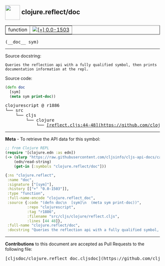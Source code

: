 ## <img width="48px" valign="middle" src="http://i.imgur.com/Hi20huC.png"> clojure.reflect/doc

 <table border="1">
<tr>

<td>function</td>
<td><a href="https://github.com/cljsinfo/cljs-api-docs/tree/0.0-1503"><img valign="middle" alt="[+] 0.0-1503" src="https://img.shields.io/badge/+-0.0--1503-lightgrey.svg"></a> </td>
</tr>
</table>

 <samp>
(__doc__ sym)<br>
</samp>

---




Source docstring:

```
Queries the reflection api with a fully qualified symbol, then prints
documentation information at the repl.
```

Source code:

```clj
(defn doc
  [sym]
  (meta sym print-doc))
```

 <pre>
clojurescript @ r1886
└── src
    └── cljs
        └── clojure
            └── <ins>[reflect.cljs:44-48](https://github.com/clojure/clojurescript/blob/r1886/src/cljs/clojure/reflect.cljs#L44-L48)</ins>
</pre>


---

__Meta__ - To retrieve the API data for this symbol:

```clj
;; from Clojure REPL
(require '[clojure.edn :as edn])
(-> (slurp "https://raw.githubusercontent.com/cljsinfo/cljs-api-docs/catalog/cljs-api.edn")
    (edn/read-string)
    (get-in [:symbols "clojure.reflect/doc"]))
```

```clj
{:ns "clojure.reflect",
 :name "doc",
 :signature ["[sym]"],
 :history [["+" "0.0-1503"]],
 :type "function",
 :full-name-encode "clojure.reflect_doc",
 :source {:code "(defn doc\n  [sym]\n  (meta sym print-doc))",
          :repo "clojurescript",
          :tag "r1886",
          :filename "src/cljs/clojure/reflect.cljs",
          :lines [44 48]},
 :full-name "clojure.reflect/doc",
 :docstring "Queries the reflection api with a fully qualified symbol, then prints\ndocumentation information at the repl."}

```

---

__Contributions__ to this document are accepted as Pull Requests to the following file:

 <pre>
[cljsdoc/clojure.reflect_doc.cljsdoc](https://github.com/cljsinfo/cljs-api-docs/blob/master/cljsdoc/clojure.reflect_doc.cljsdoc)
</pre>


